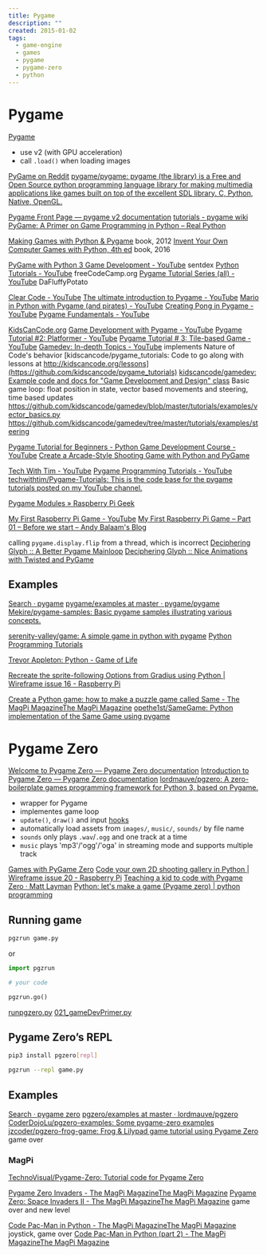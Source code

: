 ```yaml
---
title: Pygame
description: ""
created: 2015-01-02
tags:
  - game-engine
  - games
  - pygame
  - pygame-zero
  - python
---
```


# Pygame

[Pygame](https://www.pygame.org)

- use v2 (with GPU acceleration)
- call `.load()` when loading images

[PyGame on Reddit](https://www.reddit.com/r/pygame/)
[pygame/pygame: pygame (the library) is a Free and Open Source python programming language library for making multimedia applications like games built on top of the excellent SDL library. C, Python, Native, OpenGL.](https://github.com/pygame/pygame)

[Pygame Front Page — pygame v2 documentation](https://www.pygame.org/docs/)
[tutorials - pygame wiki](https://www.pygame.org/wiki/tutorials)
[PyGame: A Primer on Game Programming in Python – Real Python](https://realpython.com/pygame-a-primer/)

[Making Games with Python & Pygame](http://inventwithpython.com/pygame/) book, 2012
[Invent Your Own Computer Games with Python, 4th ed](https://inventwithpython.com/invent4thed/) book, 2016

[PyGame with Python 3 Game Development - YouTube](https://www.youtube.com/playlist?list=PLQVvvaa0QuDdLkP8MrOXLe_rKuf6r80KO) sentdex
[Python Tutorials - YouTube](https://www.youtube.com/playlist?list=PLWKjhJtqVAbnqBxcdjVGgT3uVR10bzTEB) freeCodeCamp.org
[Pygame Tutorial Series (all) - YouTube](https://www.youtube.com/playlist?list=PLX5fBCkxJmm1fPSqgn9gyR3qih8yYLvMj) DaFluffyPotato

[Clear Code - YouTube](https://www.youtube.com/c/ClearCode/videos)
[The ultimate introduction to Pygame - YouTube](https://www.youtube.com/watch?v=AY9MnQ4x3zk)
[Mario in Python with Pygame (and pirates) - YouTube](https://www.youtube.com/playlist?list=PL8ui5HK3oSiGXM2Pc2DahNu1xXBf7WQh-)
[Creating Pong in Pygame - YouTube](https://www.youtube.com/playlist?list=PL8ui5HK3oSiEk9HaKoVPxSZA03rmr9Z0k)
[Pygame Fundamentals - YouTube](https://www.youtube.com/playlist?list=PL8ui5HK3oSiHnIdi0XIAVXHAeulNmBrLy)

[KidsCanCode.org](http://kidscancode.org/lessons/)
[Game Development with Pygame - YouTube](https://www.youtube.com/playlist?list=PLsk-HSGFjnaH5yghzu7PcOzm9NhsW0Urw)
[Pygame Tutorial #2: Platformer - YouTube](https://www.youtube.com/playlist?list=PLsk-HSGFjnaG-BwZkuAOcVwWldfCLu1pq)
[Pygame Tutorial # 3: Tile-based Game - YouTube](https://www.youtube.com/playlist?list=PLsk-HSGFjnaGQq7ybM8Lgkh5EMxUWPm2i)
[Gamedev: In-depth Topics - YouTube](https://www.youtube.com/playlist?list=PLsk-HSGFjnaHYvbjMbTQG6kLhhZHLzdb3) implements Nature of Code's behavior
[kidscancode/pygame_tutorials: Code to go along with lessons at http://kidscancode.org/lessons](https://github.com/kidscancode/pygame_tutorials)
[kidscancode/gamedev: Example code and docs for "Game Development and Design" class](https://github.com/kidscancode/gamedev)
Basic game loop: float position in state, vector based movements and steering, time based updates
<https://github.com/kidscancode/gamedev/blob/master/tutorials/examples/vector_basics.py>
<https://github.com/kidscancode/gamedev/tree/master/tutorials/examples/steering>

[Pygame Tutorial for Beginners - Python Game Development Course - YouTube](https://www.youtube.com/watch?v=FfWpgLFMI7w)
[Create a Arcade-Style Shooting Game with Python and PyGame](https://www.freecodecamp.org/news/create-a-arcade-style-shooting/)

[Tech With Tim - YouTube](https://www.youtube.com/channel/UC4JX40jDee_tINbkjycV4Sg/playlists?view=50&sort=dd&shelf_id=6)
[Pygame Programming Tutorials - YouTube](https://www.youtube.com/playlist?list=PLzMcBGfZo4-lp3jAExUCewBfMx3UZFkh5)
[techwithtim/Pygame-Tutorials: This is the code base for the pygame tutorials posted on my YouTube channel.](https://github.com/techwithtim/Pygame-Tutorials)

[Pygame Modules » Raspberry Pi Geek](https://www.raspberry-pi-geek.com/Archive/2014/03/Graphical-displays-with-Python-and-Pygame)

[My First Raspberry Pi Game - YouTube](https://www.youtube.com/playlist?list=PLgyU3jNA6VjS3ij6ZXbb2x4GdEP3bAWzO)
[My First Raspberry Pi Game – Part 01 – Before we start – Andy Balaam's Blog](http://www.artificialworlds.net/blog/2012/10/30/my-first-raspberry-pi-game-part-01-before-we-star/)

calling `pygame.display.flip` from a thread, which is incorrect
[Deciphering Glyph :: A Better Pygame Mainloop](https://blog.glyph.im/2022/02/a-better-pygame-mainloop.html)
[Deciphering Glyph :: Nice Animations with Twisted and PyGame](https://blog.glyph.im/2020/08/nice-animations-with-twisted-and-pygame.html)

## Examples

[Search · pygame](https://github.com/search?l=Python&q=pygame&type=Repositories)
[pygame/examples at master · pygame/pygame](https://github.com/pygame/pygame/tree/master/examples)
[Mekire/pygame-samples: Basic pygame samples illustrating various concepts.](https://github.com/Mekire/pygame-samples)

[serenity-valley/game: A simple game in python with pygame](https://github.com/serenity-valley/game)
[Python Programming Tutorials](https://pythonprogramming.net/pygame-python-3-part-1-intro/)

[Trevor Appleton: Python - Game of Life](http://trevorappleton.blogspot.com/2013/07/python-game-of-life.html)

[Recreate the sprite-following Options from Gradius using Python | Wireframe issue 16 - Raspberry Pi](https://www.raspberrypi.org/blog/recreate-the-sprite-following-options-from-gradius-using-python-wireframe-issue-16/)

[Create a Python game: how to make a puzzle game called Same - The MagPi MagazineThe MagPi Magazine](https://www.raspberrypi.org/magpi/create-python-game/)
[opethe1st/SameGame: Python implementation of the Same Game using pygame](https://github.com/opethe1st/SameGame)

# Pygame Zero

[Welcome to Pygame Zero — Pygame Zero documentation](https://pygame-zero.readthedocs.io/en/stable/index.html)
[Introduction to Pygame Zero — Pygame Zero documentation](https://pygame-zero.readthedocs.io/en/stable/introduction.html)
[lordmauve/pgzero: A zero-boilerplate games programming framework for Python 3, based on Pygame.](https://github.com/lordmauve/pgzero)

- wrapper for Pygame
- implementes game loop
- `update()`, `draw()` and input [hooks](https://pygame-zero.readthedocs.io/en/stable/hooks.html)
- automatically load assets from `images/`, `music/`, `sounds/` by file name
- `sounds` only plays `.wav`/`.ogg` and one track at a time
- `music` plays 'mp3'/'ogg'/'oga' in streaming mode and supports multiple track

[Games with PyGame Zero](https://codewith.mu/en/tutorials/1.0/pgzero)
[Code your own 2D shooting gallery in Python | Wireframe issue 20 - Raspberry Pi](https://www.raspberrypi.org/blog/code-your-own-2d-shooting-gallery-in-python-wireframe-issue-20/)
[Teaching a kid to code with Pygame Zero · Matt Layman](https://www.mattlayman.com/blog/2019/teach-kid-code-pygame-zero/)
[Python: let's make a game (Pygame zero) | python programming](https://pythonprogramming.altervista.org/python-making-a-video-game/?doing_wp_cron=1568876414.0923249721527099609375)

## Running game

```sh
pgzrun game.py
```

or

```python
import pgzrun

# your code

pgzrun.go()
```

[runpgzero.py](https://github.com/CoderDojoLu/pgzero-examples/raw/master/runpgzero.py)
[021_gameDevPrimer.py](https://raw.githubusercontent.com/CoderDojoLu/pgzero-examples/master/021_gameDevPrimer.py)

## Pygame Zero’s REPL

```sh
pip3 install pgzero[repl]

pgzrun --repl game.py
```

## Examples

[Search · pygame zero](https://github.com/search?l=Python&q=pygame+zero&type=Repositories)
[pgzero/examples at master · lordmauve/pgzero](https://github.com/lordmauve/pgzero/tree/master/examples)
[CoderDojoLu/pgzero-examples: Some pygame-zero examples](https://github.com/CoderDojoLu/pgzero-examples)
[jzcoder/pgzero-frog-game: Frog & Lilypad game tutorial using Pygame Zero](https://github.com/jzcoder/pgzero-frog-game) game over

### MagPi

[TechnoVisual/Pygame-Zero: Tutorial code for Pygame Zero](https://github.com/TechnoVisual/Pygame-Zero)

[Pygame Zero Invaders - The MagPi MagazineThe MagPi Magazine](https://www.raspberrypi.org/magpi/pygame-zero-invaders/)
[Pygame Zero: Space Invaders II - The MagPi MagazineThe MagPi Magazine](https://www.raspberrypi.org/magpi/pygame-zero-space-invaders-ii/) game over and new level

[Code Pac-Man in Python - The MagPi MagazineThe MagPi Magazine](https://www.raspberrypi.org/magpi/code-pac-man-in-python/) joystick, game over
[Code Pac-Man in Python (part 2) - The MagPi MagazineThe MagPi Magazine](https://www.raspberrypi.org/magpi/code-pac-man-python-part-2/)
